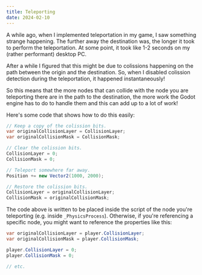 ```yaml
---
title: Teleporting
date: 2024-02-10
---
```

A while ago, when I implemented teleportation in my game, I saw something strange happening. The further away the destination was, the longer it took to perform the teleportation. At some point, it took like 1-2 seconds on my (rather performant) desktop PC.

After a while I figured that this might be due to colissions happening on the path between the origin and the destination. So, when I disabled colission detection during the teleportation, it happened instantaneously!

So this means that the more nodes that can collide with the node you are teleporting there are in the path to the destination, the more work the Godot engine has to do to handle them and this can add up to a lot of work!

Here's some code that shows how to do this easily:

```csharp
// Keep a copy of the colission bits.
var originalCollisionLayer = CollisionLayer;
var originalCollisionMask = CollisionMask;

// Clear the colission bits.
CollisionLayer = 0;
CollisionMask = 0;

// Teleport somewhere far away.
Position += new Vector2(1000, 2000);

// Restore the colission bits.
CollisionLayer = originalCollisionLayer;
CollisionMask = originalCollisionMask;
```

The code above is written to be placed inside the script of the node you're teleporting (e.g. inside `_PhysicsProcess`). Otherwise, if you're referencing a specific node, you might want to reference the properties like this:

```csharp
var originalCollisionLayer = player.CollisionLayer;
var originalCollisionMask = player.CollisionMask;

player.CollisionLayer = 0;
player.CollisionMask = 0;

// etc.
```
